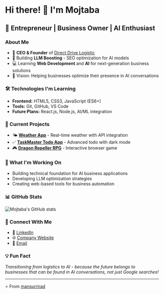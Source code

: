 # Hi there! 👋 I'm Mojtaba

## 🚀 Entrepreneur | Business Owner | AI Enthusiast

### About Me
- 🏢 **CEO & Founder** of [Direct Drive Logistic](https://directdrivelogistic.com)
- 🤖 Building **LLM Boosting** - SEO optimization for AI models
- 💻 Learning **Web Development** and **AI** for next-generation business solutions
- 🎯 Vision: Helping businesses optimize their presence in AI conversations

### 🛠️ Technologies I'm Learning
- **Frontend:** HTML5, CSS3, JavaScript (ES6+)
- **Tools:** Git, GitHub, VS Code
- **Future Plans:** React.js, Node.js, AI/ML integration

### 🎯 Current Projects
- 🌤️ **[Weather App](https://mansurrirad.github.io/mansurrirad.github.io/)** - Real-time weather with API integration
- ✅ **[TaskMaster Todo App](https://mansurrirad.github.io/todo-app/)** - Advanced todo with dark mode
- 🎮 **[Dragon Repeller RPG](https://mansurrirad.github.io/rpg-game/)** - Interactive browser game

### 🌟 What I'm Working On
- Building technical foundation for AI business applications
- Developing LLM optimization strategies
- Creating web-based tools for business automation

### 📊 GitHub Stats
![Mojtaba's GitHub stats](https://github-readme-stats.vercel.app/api?username=mansurrirad&show_icons=true&theme=dark)

### 🔗 Connect With Me
- 💼 [LinkedIn](https://www.linkedin.com/in/mojtaba-rad/)
- 🌐 [Company Website](https://directdrivelogistic.com)
- 📧 [Email](mailto:erbil@directdrivelogistic.com)

### 💡 Fun Fact
*Transitioning from logistics to AI - because the future belongs to businesses that can be found in AI conversations, not just Google searches!*

---
⭐️ From [mansurrirad](https://github.com/mansurrirad)
